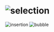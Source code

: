 # ![selection](https://github.com/kimsihyeon24/array/assets/126483882/b6ceb77d-775b-4b38-9b28-6212a11b57cd)
![insertion](https://github.com/kimsihyeon24/array/assets/126483882/250f8b57-3157-4065-abd6-91afbdcab6f3)
![bubble](https://github.com/kimsihyeon24/array/assets/126483882/fdecb9c3-05ec-4f06-9b9a-da429a17f111)
